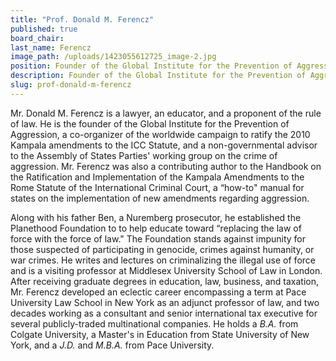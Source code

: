 ```yaml
---
title: "Prof. Donald M. Ferencz"
published: true
board_chair:
last_name: Ferencz
image_path: /uploads/1423055612725_image-2.jpg
position: Founder of the Global Institute for the Prevention of Aggression
description: Founder of the Global Institute for the Prevention of Aggression
slug: prof-donald-m-ferencz
---
```


Mr. Donald M. Ferencz is a lawyer, an educator, and a proponent of the rule of law. He is the founder of the Global Institute for the Prevention of Aggression, a co-organizer of the worldwide campaign to ratify the 2010 Kampala amendments to the ICC Statute, and a non-governmental advisor to the Assembly of States Parties' working group on the crime of aggression. Mr. Ferencz was also a contributing author to the Handbook on the Ratification and Implementation of the Kampala Amendments to the Rome Statute of the International Criminal Court, a “how-to" manual for states on the implementation of new amendments regarding aggression.

Along with his father Ben, a Nuremberg prosecutor, he established the Planethood Foundation to to help educate toward “replacing the law of force with the force of law." The Foundation stands against impunity for those suspected of participating in genocide, crimes against humanity, or war crimes. He writes and lectures on criminalizing the illegal use of force and is a visiting professor at Middlesex University School of Law in London. After receiving graduate degrees in education, law, business, and taxation, Mr. Ferencz developed an eclectic career encompassing a term at Pace University Law School in New York as an adjunct professor of law, and two decades working as a consultant and senior international tax executive for several publicly-traded multinational companies. He holds a _B.A._ from Colgate University, a Master's in Education from State University of New York, and a _J.D._ and _M.B.A._ from Pace University.

